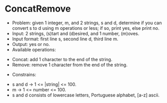 # ConcatRemove
- Problem: given 1 integer, m, and 2 strings, s and d, determine if you can
convert s to d using m operations or less; if so, print yes, else print no.
- Input: 2 strings, (s)tart and (d)esired, and 1 number, (m)oves.
- Input format: first line s, second line d, third line m.
- Output: yes or no.
- Available operations:
+ Concat: add 1 character to the end of the string.
+ Remove: remove 1 character from the end of the string.
- Constrains:
+ s and d -> 1 <= |string| <= 100.
+ m -> 1 <= number <= 100.
+ s and d consists of lowercase letters, Portuguese alphabet, [a-z] ascii.
